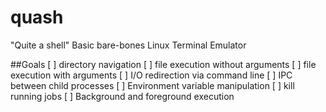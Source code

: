 quash
=====

"Quite a shell" Basic bare-bones Linux Terminal Emulator

##Goals
[ ] directory navigation
[ ] file execution without arguments
[ ] file execution with arguments
[ ] I/O redirection via command line
[ ] IPC between child processes
[ ] Environment variable manipulation
[ ] kill running jobs
[ ] Background and foreground execution

